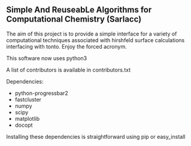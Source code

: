 ## Simple And ReuseabLe Algorithms for Computational Chemistry (Sarlacc)
The aim of this project is to provide a simple interface
for a variety of computational techniques associated
with hirshfeld surface calculations interfacing with tonto. 
Enjoy the forced acronym.

This software now uses python3

A list of contributors is available in contributors.txt

Dependencies:
* python-progressbar2
* fastcluster
* numpy
* scipy
* matplotlib
* docopt

Installing these dependencies is straightforward using pip or easy_install

